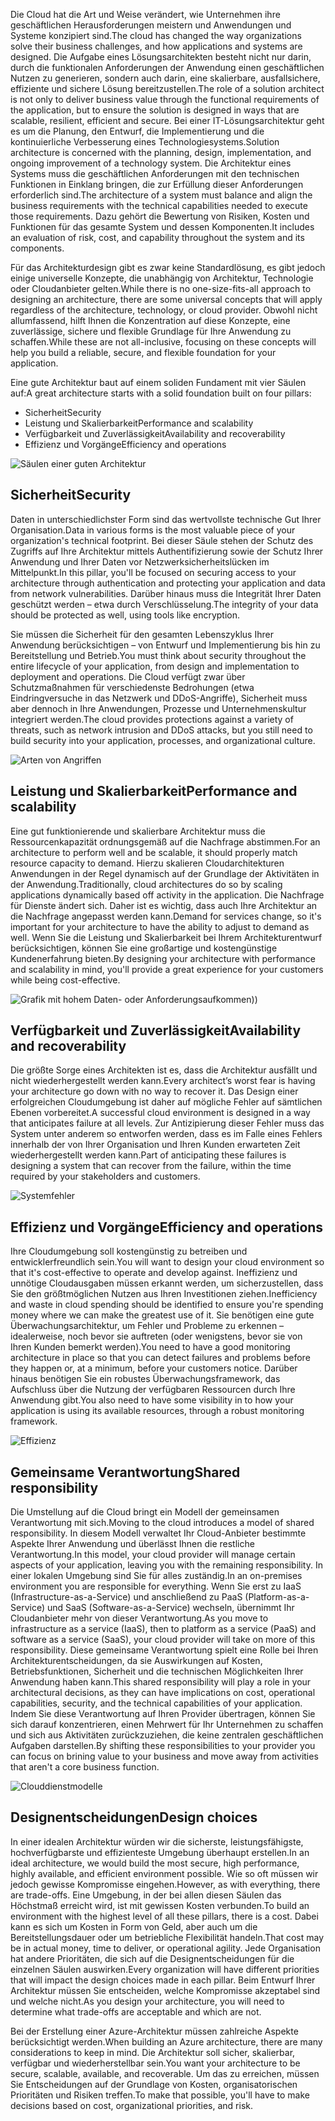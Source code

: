 <span data-ttu-id="cf22e-101">Die Cloud hat die Art und Weise verändert, wie Unternehmen ihre geschäftlichen Herausforderungen meistern und Anwendungen und Systeme konzipiert sind.</span><span class="sxs-lookup"><span data-stu-id="cf22e-101">The cloud has changed the way organizations solve their business challenges, and how applications and systems are designed.</span></span> <span data-ttu-id="cf22e-102">Die Aufgabe eines Lösungsarchitekten besteht nicht nur darin, durch die funktionalen Anforderungen der Anwendung einen geschäftlichen Nutzen zu generieren, sondern auch darin, eine skalierbare, ausfallsichere, effiziente und sichere Lösung bereitzustellen.</span><span class="sxs-lookup"><span data-stu-id="cf22e-102">The role of a solution architect is not only to deliver business value through the functional requirements of the application, but to ensure the solution is designed in ways that are scalable, resilient, efficient and secure.</span></span> <span data-ttu-id="cf22e-103">Bei einer IT-Lösungsarchitektur geht es um die Planung, den Entwurf, die Implementierung und die kontinuierliche Verbesserung eines Technologiesystems.</span><span class="sxs-lookup"><span data-stu-id="cf22e-103">Solution architecture is concerned with the planning, design, implementation, and ongoing improvement of a technology system.</span></span> <span data-ttu-id="cf22e-104">Die Architektur eines Systems muss die geschäftlichen Anforderungen mit den technischen Funktionen in Einklang bringen, die zur Erfüllung dieser Anforderungen erforderlich sind.</span><span class="sxs-lookup"><span data-stu-id="cf22e-104">The architecture of a system must balance and align the business requirements with the technical capabilities needed to execute those requirements.</span></span> <span data-ttu-id="cf22e-105">Dazu gehört die Bewertung von Risiken, Kosten und Funktionen für das gesamte System und dessen Komponenten.</span><span class="sxs-lookup"><span data-stu-id="cf22e-105">It includes an evaluation of risk, cost, and capability throughout the system and its components.</span></span>

<span data-ttu-id="cf22e-106">Für das Architekturdesign gibt es zwar keine Standardlösung, es gibt jedoch einige universelle Konzepte, die unabhängig von Architektur, Technologie oder Cloudanbieter gelten.</span><span class="sxs-lookup"><span data-stu-id="cf22e-106">While there is no one-size-fits-all approach to designing an architecture, there are some universal concepts that will apply regardless of the architecture, technology, or cloud provider.</span></span> <span data-ttu-id="cf22e-107">Obwohl nicht allumfassend, hilft Ihnen die Konzentration auf diese Konzepte, eine zuverlässige, sichere und flexible Grundlage für Ihre Anwendung zu schaffen.</span><span class="sxs-lookup"><span data-stu-id="cf22e-107">While these are not all-inclusive, focusing on these concepts will help you build a reliable, secure, and flexible foundation for your application.</span></span>

<span data-ttu-id="cf22e-108">Eine gute Architektur baut auf einem soliden Fundament mit vier Säulen auf:</span><span class="sxs-lookup"><span data-stu-id="cf22e-108">A great architecture starts with a solid foundation built on four pillars:</span></span>

* <span data-ttu-id="cf22e-109">Sicherheit</span><span class="sxs-lookup"><span data-stu-id="cf22e-109">Security</span></span>
* <span data-ttu-id="cf22e-110">Leistung und Skalierbarkeit</span><span class="sxs-lookup"><span data-stu-id="cf22e-110">Performance and scalability</span></span>
* <span data-ttu-id="cf22e-111">Verfügbarkeit und Zuverlässigkeit</span><span class="sxs-lookup"><span data-stu-id="cf22e-111">Availability and recoverability</span></span>
* <span data-ttu-id="cf22e-112">Effizienz und Vorgänge</span><span class="sxs-lookup"><span data-stu-id="cf22e-112">Efficiency and operations</span></span>

![Säulen einer guten Architektur](../media-draft/pillars.png)

## <a name="security"></a><span data-ttu-id="cf22e-114">Sicherheit</span><span class="sxs-lookup"><span data-stu-id="cf22e-114">Security</span></span>

<span data-ttu-id="cf22e-115">Daten in unterschiedlichster Form sind das wertvollste technische Gut Ihrer Organisation.</span><span class="sxs-lookup"><span data-stu-id="cf22e-115">Data in various forms is the most valuable piece of your organization's technical footprint.</span></span> <span data-ttu-id="cf22e-116">Bei dieser Säule stehen der Schutz des Zugriffs auf Ihre Architektur mittels Authentifizierung sowie der Schutz Ihrer Anwendung und Ihrer Daten vor Netzwerksicherheitslücken im Mittelpunkt.</span><span class="sxs-lookup"><span data-stu-id="cf22e-116">In this pillar, you'll be focused on securing access to your architecture through authentication and protecting your application and data from network vulnerabilities.</span></span> <span data-ttu-id="cf22e-117">Darüber hinaus muss die Integrität Ihrer Daten geschützt werden – etwa durch Verschlüsselung.</span><span class="sxs-lookup"><span data-stu-id="cf22e-117">The integrity of your data should be protected as well, using tools like encryption.</span></span>

<span data-ttu-id="cf22e-118">Sie müssen die Sicherheit für den gesamten Lebenszyklus Ihrer Anwendung berücksichtigen – von Entwurf und Implementierung bis hin zu Bereitstellung und Betrieb.</span><span class="sxs-lookup"><span data-stu-id="cf22e-118">You must think about security throughout the entire lifecycle of your application, from design and implementation to deployment and operations.</span></span> <span data-ttu-id="cf22e-119">Die Cloud verfügt zwar über Schutzmaßnahmen für verschiedenste Bedrohungen (etwa Eindringversuche in das Netzwerk und DDoS-Angriffe), Sicherheit muss aber dennoch in Ihre Anwendungen, Prozesse und Unternehmenskultur integriert werden.</span><span class="sxs-lookup"><span data-stu-id="cf22e-119">The cloud provides protections against a variety of threats, such as network intrusion and DDoS attacks, but you still need to build security into your application, processes, and organizational culture.</span></span>

![Arten von Angriffen](../media-draft/security.png)

## <a name="performance-and-scalability"></a><span data-ttu-id="cf22e-121">Leistung und Skalierbarkeit</span><span class="sxs-lookup"><span data-stu-id="cf22e-121">Performance and scalability</span></span>

<span data-ttu-id="cf22e-122">Eine gut funktionierende und skalierbare Architektur muss die Ressourcenkapazität ordnungsgemäß auf die Nachfrage abstimmen.</span><span class="sxs-lookup"><span data-stu-id="cf22e-122">For an architecture to perform well and be scalable, it should properly match resource capacity to demand.</span></span> <span data-ttu-id="cf22e-123">Hierzu skalieren Cloudarchitekturen Anwendungen in der Regel dynamisch auf der Grundlage der Aktivitäten in der Anwendung.</span><span class="sxs-lookup"><span data-stu-id="cf22e-123">Traditionally, cloud architectures do so by scaling applications dynamically based off activity in the application.</span></span> <span data-ttu-id="cf22e-124">Die Nachfrage für Dienste ändert sich. Daher ist es wichtig, dass auch Ihre Architektur an die Nachfrage angepasst werden kann.</span><span class="sxs-lookup"><span data-stu-id="cf22e-124">Demand for services change, so it's important for your architecture to have the ability to adjust to demand as well.</span></span> <span data-ttu-id="cf22e-125">Wenn Sie die Leistung und Skalierbarkeit bei Ihrem Architekturentwurf berücksichtigen, können Sie eine großartige und kostengünstige Kundenerfahrung bieten.</span><span class="sxs-lookup"><span data-stu-id="cf22e-125">By designing your architecture with performance and scalability in mind, you'll provide a great experience for your customers while being cost-effective.</span></span>

![Grafik mit hohem Daten- oder Anforderungsaufkommen](../media-draft/performance-demand.png)<span data-ttu-id="cf22e-127">)</span><span class="sxs-lookup"><span data-stu-id="cf22e-127">)</span></span>

## <a name="availability-and-recoverability"></a><span data-ttu-id="cf22e-128">Verfügbarkeit und Zuverlässigkeit</span><span class="sxs-lookup"><span data-stu-id="cf22e-128">Availability and recoverability</span></span>

<span data-ttu-id="cf22e-129">Die größte Sorge eines Architekten ist es, dass die Architektur ausfällt und nicht wiederhergestellt werden kann.</span><span class="sxs-lookup"><span data-stu-id="cf22e-129">Every architect’s worst fear is having your architecture go down with no way to recover it.</span></span> <span data-ttu-id="cf22e-130">Das Design einer erfolgreichen Cloudumgebung ist daher auf mögliche Fehler auf sämtlichen Ebenen vorbereitet.</span><span class="sxs-lookup"><span data-stu-id="cf22e-130">A successful cloud environment is designed in a way that anticipates failure at all levels.</span></span> <span data-ttu-id="cf22e-131">Zur Antizipierung dieser Fehler muss das System unter anderem so entworfen werden, dass es im Falle eines Fehlers innerhalb der von Ihrer Organisation und Ihren Kunden erwarteten Zeit wiederhergestellt werden kann.</span><span class="sxs-lookup"><span data-stu-id="cf22e-131">Part of anticipating these failures is designing a system that can recover from the failure, within the time required by your stakeholders and customers.</span></span>

![Systemfehler](../media-draft/system-failure.png)

## <a name="efficiency-and-operations"></a><span data-ttu-id="cf22e-133">Effizienz und Vorgänge</span><span class="sxs-lookup"><span data-stu-id="cf22e-133">Efficiency and operations</span></span>

<span data-ttu-id="cf22e-134">Ihre Cloudumgebung soll kostengünstig zu betreiben und entwicklerfreundlich sein.</span><span class="sxs-lookup"><span data-stu-id="cf22e-134">You will want to design your cloud environment so that it's cost-effective to operate and develop against.</span></span> <span data-ttu-id="cf22e-135">Ineffizienz und unnötige Cloudausgaben müssen erkannt werden, um sicherzustellen, dass Sie den größtmöglichen Nutzen aus Ihren Investitionen ziehen.</span><span class="sxs-lookup"><span data-stu-id="cf22e-135">Inefficiency and waste in cloud spending should be identified to ensure you're spending money where we can make the greatest use of it.</span></span> <span data-ttu-id="cf22e-136">Sie benötigen eine gute Überwachungsarchitektur, um Fehler und Probleme zu erkennen – idealerweise, noch bevor sie auftreten (oder wenigstens, bevor sie von Ihren Kunden bemerkt werden).</span><span class="sxs-lookup"><span data-stu-id="cf22e-136">You need to have a good monitoring architecture in place so that you can detect failures and problems before they happen or, at a minimum, before your customers notice.</span></span> <span data-ttu-id="cf22e-137">Darüber hinaus benötigen Sie ein robustes Überwachungsframework, das Aufschluss über die Nutzung der verfügbaren Ressourcen durch Ihre Anwendung gibt.</span><span class="sxs-lookup"><span data-stu-id="cf22e-137">You also need to have some visibility in to how your application is using its available resources, through a robust monitoring framework.</span></span>

![Effizienz](../media-draft/efficiency.png)

## <a name="shared-responsibility"></a><span data-ttu-id="cf22e-139">Gemeinsame Verantwortung</span><span class="sxs-lookup"><span data-stu-id="cf22e-139">Shared responsibility</span></span>

<span data-ttu-id="cf22e-140">Die Umstellung auf die Cloud bringt ein Modell der gemeinsamen Verantwortung mit sich.</span><span class="sxs-lookup"><span data-stu-id="cf22e-140">Moving to the cloud introduces a model of shared responsibility.</span></span> <span data-ttu-id="cf22e-141">In diesem Modell verwaltet Ihr Cloud-Anbieter bestimmte Aspekte Ihrer Anwendung und überlässt Ihnen die restliche Verantwortung.</span><span class="sxs-lookup"><span data-stu-id="cf22e-141">In this model, your cloud provider will manage certain aspects of your application, leaving you with the remaining responsibility.</span></span> <span data-ttu-id="cf22e-142">In einer lokalen Umgebung sind Sie für alles zuständig.</span><span class="sxs-lookup"><span data-stu-id="cf22e-142">In an on-premises environment you are responsible for everything.</span></span> <span data-ttu-id="cf22e-143">Wenn Sie erst zu IaaS (Infrastructure-as-a-Service) und anschließend zu PaaS (Platform-as-a-Service) und SaaS (Software-as-a-Service) wechseln, übernimmt Ihr Cloudanbieter mehr von dieser Verantwortung.</span><span class="sxs-lookup"><span data-stu-id="cf22e-143">As you move to infrastructure as a service (IaaS), then to platform as a service (PaaS) and software as a service (SaaS), your cloud provider will take on more of this responsibility.</span></span> <span data-ttu-id="cf22e-144">Diese gemeinsame Verantwortung spielt eine Rolle bei Ihren Architekturentscheidungen, da sie Auswirkungen auf Kosten, Betriebsfunktionen, Sicherheit und die technischen Möglichkeiten Ihrer Anwendung haben kann.</span><span class="sxs-lookup"><span data-stu-id="cf22e-144">This shared responsibility will play a role in your architectural decisions, as they can have implications on cost, operational capabilities, security, and the technical capabilities of your application.</span></span> <span data-ttu-id="cf22e-145">Indem Sie diese Verantwortung auf Ihren Provider übertragen, können Sie sich darauf konzentrieren, einen Mehrwert für Ihr Unternehmen zu schaffen und sich aus Aktivitäten zurückzuziehen, die keine zentralen geschäftlichen Aufgaben darstellen.</span><span class="sxs-lookup"><span data-stu-id="cf22e-145">By shifting these responsibilities to your provider you can focus on brining value to your business and move away from activities that aren't a core business function.</span></span>

![Clouddienstmodelle](../media-draft/cloud-responsibility-model.png)

## <a name="design-choices"></a><span data-ttu-id="cf22e-147">Designentscheidungen</span><span class="sxs-lookup"><span data-stu-id="cf22e-147">Design choices</span></span>

<span data-ttu-id="cf22e-148">In einer idealen Architektur würden wir die sicherste, leistungsfähigste, hochverfügbarste und effizienteste Umgebung überhaupt erstellen.</span><span class="sxs-lookup"><span data-stu-id="cf22e-148">In an ideal architecture, we would build the most secure, high performance, highly available, and efficient environment possible.</span></span> <span data-ttu-id="cf22e-149">Wie so oft müssen wir jedoch gewisse Kompromisse eingehen.</span><span class="sxs-lookup"><span data-stu-id="cf22e-149">However, as with everything, there are trade-offs.</span></span> <span data-ttu-id="cf22e-150">Eine Umgebung, in der bei allen diesen Säulen das Höchstmaß erreicht wird, ist mit gewissen Kosten verbunden.</span><span class="sxs-lookup"><span data-stu-id="cf22e-150">To build an environment with the highest level of all these pillars, there is a cost.</span></span> <span data-ttu-id="cf22e-151">Dabei kann es sich um Kosten in Form von Geld, aber auch um die Bereitstellungsdauer oder um betriebliche Flexibilität handeln.</span><span class="sxs-lookup"><span data-stu-id="cf22e-151">That cost may be in actual money, time to deliver, or operational agility.</span></span> <span data-ttu-id="cf22e-152">Jede Organisation hat andere Prioritäten, die sich auf die Designentscheidungen für die einzelnen Säulen auswirken.</span><span class="sxs-lookup"><span data-stu-id="cf22e-152">Every organization will have different priorities that will impact the design choices made in each pillar.</span></span> <span data-ttu-id="cf22e-153">Beim Entwurf Ihrer Architektur müssen Sie entscheiden, welche Kompromisse akzeptabel sind und welche nicht.</span><span class="sxs-lookup"><span data-stu-id="cf22e-153">As you design your architecture, you will need to determine what trade-offs are acceptable and which are not.</span></span>

<span data-ttu-id="cf22e-154">Bei der Erstellung einer Azure-Architektur müssen zahlreiche Aspekte berücksichtigt werden.</span><span class="sxs-lookup"><span data-stu-id="cf22e-154">When building an Azure architecture, there are many considerations to keep in mind.</span></span> <span data-ttu-id="cf22e-155">Die Architektur soll sicher, skalierbar, verfügbar und wiederherstellbar sein.</span><span class="sxs-lookup"><span data-stu-id="cf22e-155">You want your architecture to be secure, scalable, available, and recoverable.</span></span> <span data-ttu-id="cf22e-156">Um das zu erreichen, müssen Sie Entscheidungen auf der Grundlage von Kosten, organisatorischen Prioritäten und Risiken treffen.</span><span class="sxs-lookup"><span data-stu-id="cf22e-156">To make that possible, you'll have to make decisions based on cost, organizational priorities, and risk.</span></span>